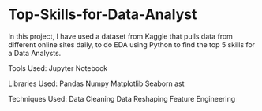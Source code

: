 # Top-Skills-for-Data-Analyst

In this project, I have used a dataset from Kaggle that pulls data from different online sites daily, to do EDA using Python to find the top 5 skills for a Data Analysts.

Tools Used:
Jupyter Notebook

Libraries Used:
Pandas
Numpy
Matplotlib
Seaborn
ast

Techniques Used:
Data Cleaning
Data Reshaping
Feature Engineering
